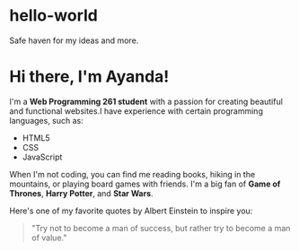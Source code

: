 # hello-world
Safe haven for my ideas and more.
# Hi there, I'm Ayanda!

I'm a **Web Programming 261 student** with a passion for creating beautiful and functional websites.I have experience with certain programming languages, such as:

- HTML5
- CSS
- JavaScript

When I'm not coding, you can find me reading books, hiking in the mountains, or playing board games with friends. I'm a big fan of **Game of Thrones**, **Harry Potter**, and **Star Wars**. 

Here's one of my favorite quotes by Albert Einstein to inspire you:
> "Try not to become a man of success, but rather try to become a man of value."
